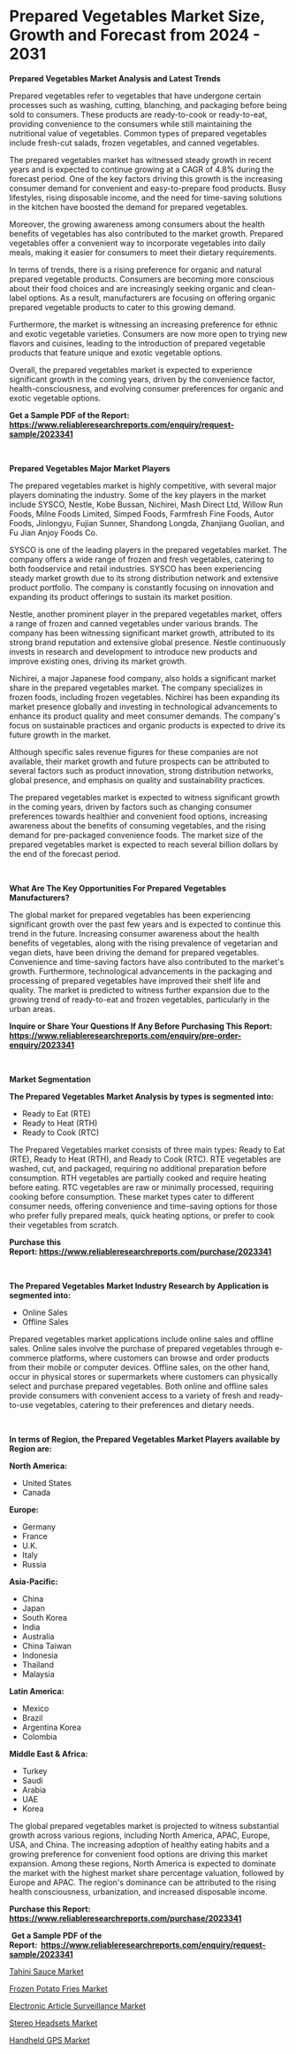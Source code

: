 <p><h1>Prepared Vegetables Market Size, Growth and Forecast from 2024 - 2031</h1></p><p><strong>Prepared Vegetables Market Analysis and Latest Trends</strong></p>
<p><p>Prepared vegetables refer to vegetables that have undergone certain processes such as washing, cutting, blanching, and packaging before being sold to consumers. These products are ready-to-cook or ready-to-eat, providing convenience to the consumers while still maintaining the nutritional value of vegetables. Common types of prepared vegetables include fresh-cut salads, frozen vegetables, and canned vegetables.</p><p>The prepared vegetables market has witnessed steady growth in recent years and is expected to continue growing at a CAGR of 4.8% during the forecast period. One of the key factors driving this growth is the increasing consumer demand for convenient and easy-to-prepare food products. Busy lifestyles, rising disposable income, and the need for time-saving solutions in the kitchen have boosted the demand for prepared vegetables.</p><p>Moreover, the growing awareness among consumers about the health benefits of vegetables has also contributed to the market growth. Prepared vegetables offer a convenient way to incorporate vegetables into daily meals, making it easier for consumers to meet their dietary requirements.</p><p>In terms of trends, there is a rising preference for organic and natural prepared vegetable products. Consumers are becoming more conscious about their food choices and are increasingly seeking organic and clean-label options. As a result, manufacturers are focusing on offering organic prepared vegetable products to cater to this growing demand.</p><p>Furthermore, the market is witnessing an increasing preference for ethnic and exotic vegetable varieties. Consumers are now more open to trying new flavors and cuisines, leading to the introduction of prepared vegetable products that feature unique and exotic vegetable options.</p><p>Overall, the prepared vegetables market is expected to experience significant growth in the coming years, driven by the convenience factor, health-consciousness, and evolving consumer preferences for organic and exotic vegetable options.</p></p>
<p><strong>Get a Sample PDF of the Report:&nbsp; <a href="https://www.reliableresearchreports.com/enquiry/request-sample/2023341">https://www.reliableresearchreports.com/enquiry/request-sample/2023341</a></strong></p>
<p>&nbsp;</p>
<p><strong>Prepared Vegetables Major Market Players</strong></p>
<p><p>The prepared vegetables market is highly competitive, with several major players dominating the industry. Some of the key players in the market include SYSCO, Nestle, Kobe Bussan, Nichirei, Mash Direct Ltd, Willow Run Foods, Milne Foods Limited, Simped Foods, Farmfresh Fine Foods, Autor Foods, Jinlongyu, Fujian Sunner, Shandong Longda, Zhanjiang Guolian, and Fu Jian Anjoy Foods Co.</p><p>SYSCO is one of the leading players in the prepared vegetables market. The company offers a wide range of frozen and fresh vegetables, catering to both foodservice and retail industries. SYSCO has been experiencing steady market growth due to its strong distribution network and extensive product portfolio. The company is constantly focusing on innovation and expanding its product offerings to sustain its market position.</p><p>Nestle, another prominent player in the prepared vegetables market, offers a range of frozen and canned vegetables under various brands. The company has been witnessing significant market growth, attributed to its strong brand reputation and extensive global presence. Nestle continuously invests in research and development to introduce new products and improve existing ones, driving its market growth.</p><p>Nichirei, a major Japanese food company, also holds a significant market share in the prepared vegetables market. The company specializes in frozen foods, including frozen vegetables. Nichirei has been expanding its market presence globally and investing in technological advancements to enhance its product quality and meet consumer demands. The company's focus on sustainable practices and organic products is expected to drive its future growth in the market.</p><p>Although specific sales revenue figures for these companies are not available, their market growth and future prospects can be attributed to several factors such as product innovation, strong distribution networks, global presence, and emphasis on quality and sustainability practices.</p><p>The prepared vegetables market is expected to witness significant growth in the coming years, driven by factors such as changing consumer preferences towards healthier and convenient food options, increasing awareness about the benefits of consuming vegetables, and the rising demand for pre-packaged convenience foods. The market size of the prepared vegetables market is expected to reach several billion dollars by the end of the forecast period.</p></p>
<p>&nbsp;</p>
<p><strong>What Are The Key Opportunities For Prepared Vegetables Manufacturers?</strong></p>
<p><p>The global market for prepared vegetables has been experiencing significant growth over the past few years and is expected to continue this trend in the future. Increasing consumer awareness about the health benefits of vegetables, along with the rising prevalence of vegetarian and vegan diets, have been driving the demand for prepared vegetables. Convenience and time-saving factors have also contributed to the market's growth. Furthermore, technological advancements in the packaging and processing of prepared vegetables have improved their shelf life and quality. The market is predicted to witness further expansion due to the growing trend of ready-to-eat and frozen vegetables, particularly in the urban areas.</p></p>
<p><strong>Inquire or Share Your Questions If Any Before Purchasing This Report: <a href="https://www.reliableresearchreports.com/enquiry/pre-order-enquiry/2023341">https://www.reliableresearchreports.com/enquiry/pre-order-enquiry/2023341</a></strong></p>
<p>&nbsp;</p>
<p><strong>Market Segmentation</strong></p>
<p><strong>The Prepared Vegetables Market Analysis by types is segmented into:</strong></p>
<p><ul><li>Ready to Eat (RTE)</li><li>Ready to Heat (RTH)</li><li>Ready to Cook (RTC)</li></ul></p>
<p><p>The Prepared Vegetables market consists of three main types: Ready to Eat (RTE), Ready to Heat (RTH), and Ready to Cook (RTC). RTE vegetables are washed, cut, and packaged, requiring no additional preparation before consumption. RTH vegetables are partially cooked and require heating before eating. RTC vegetables are raw or minimally processed, requiring cooking before consumption. These market types cater to different consumer needs, offering convenience and time-saving options for those who prefer fully prepared meals, quick heating options, or prefer to cook their vegetables from scratch.</p></p>
<p><strong>Purchase this Report:&nbsp;<a href="https://www.reliableresearchreports.com/purchase/2023341">https://www.reliableresearchreports.com/purchase/2023341</a></strong></p>
<p>&nbsp;</p>
<p><strong>The Prepared Vegetables Market Industry Research by Application is segmented into:</strong></p>
<p><ul><li>Online Sales</li><li>Offline Sales</li></ul></p>
<p><p>Prepared vegetables market applications include online sales and offline sales. Online sales involve the purchase of prepared vegetables through e-commerce platforms, where customers can browse and order products from their mobile or computer devices. Offline sales, on the other hand, occur in physical stores or supermarkets where customers can physically select and purchase prepared vegetables. Both online and offline sales provide consumers with convenient access to a variety of fresh and ready-to-use vegetables, catering to their preferences and dietary needs.</p></p>
<p>&nbsp;</p>
<p><strong>In terms of Region, the Prepared Vegetables Market Players available by Region are:</strong></p>
<p>
    <p> <strong> North America: </strong>
        <ul>
            <li>United States</li>
            <li>Canada</li>
        </ul>
        </p> 
    <p> <strong> Europe: </strong>
        <ul>
            <li>Germany</li>
            <li>France</li>
            <li>U.K.</li>
            <li>Italy</li>
            <li>Russia</li>
        </ul>
        </p> 
    <p> <strong> Asia-Pacific: </strong>
        <ul>
            <li>China</li>
            <li>Japan</li>
            <li>South Korea</li>
            <li>India</li>
            <li>Australia</li>
            <li>China Taiwan</li>
            <li>Indonesia</li>
            <li>Thailand</li>
            <li>Malaysia</li>
        </ul>
        </p> 
    <p> <strong> Latin America: </strong>
        <ul>
            <li>Mexico</li>
            <li>Brazil</li>
            <li>Argentina Korea</li>
            <li>Colombia</li>
        </ul>
        </p> 
    <p> <strong> Middle East & Africa: </strong>
        <ul>
            <li>Turkey</li>
            <li>Saudi</li>
            <li>Arabia</li>
            <li>UAE</li>
            <li>Korea</li>
        </ul>
    </p>
    </p>
<p><p>The global prepared vegetables market is projected to witness substantial growth across various regions, including North America, APAC, Europe, USA, and China. The increasing adoption of healthy eating habits and a growing preference for convenient food options are driving this market expansion. Among these regions, North America is expected to dominate the market with the highest market share percentage valuation, followed by Europe and APAC. The region's dominance can be attributed to the rising health consciousness, urbanization, and increased disposable income.</p></p>
<p><strong>Purchase this Report: <a href="https://www.reliableresearchreports.com/purchase/2023341">https://www.reliableresearchreports.com/purchase/2023341</a></strong></p>
<p>&nbsp;<strong>Get a Sample PDF of the Report:&nbsp;&nbsp;<a href="https://www.reliableresearchreports.com/enquiry/request-sample/2023341">https://www.reliableresearchreports.com/enquiry/request-sample/2023341</a></strong></p>
<p><strong></strong></p>
<p><p><a href="https://github.com/castoriffic/Market-Research-Report-List-2/blob/main/tahini-sauce-market.md">Tahini Sauce Market</a></p><p><a href="https://github.com/mabutironaldo/Market-Research-Report-List-2/blob/main/frozen-potato-fries-market.md">Frozen Potato Fries Market</a></p><p><a href="https://www.linkedin.com/pulse/electronic-article-surveillance-market-research-report-provides-sldwf/">Electronic Article Surveillance Market</a></p><p><a href="https://www.linkedin.com/pulse/stereo-headsets-market-research-report-provides-thorough-k3hhf/">Stereo Headsets Market</a></p><p><a href="https://www.linkedin.com/pulse/handheld-gps-market-size-growth-forecast-from-2023-2030-6o9kf/">Handheld GPS Market</a></p></p>